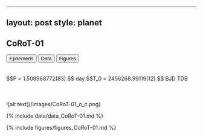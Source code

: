 
---
layout: post
style: planet
---
<script src="../js/planets.js"></script> 

## CoRoT-01

<!-- Tab links -->
<div class="tab">
  <button class="tablinks" onclick="openCity(event, 'Ephemeris')">Ephemeris</button>
  <button class="tablinks" onclick="openCity(event, 'Data')">Data</button>
  <button class="tablinks" onclick="openCity(event, 'Figures')">Figures</button>
</div>

<!-- Tab content -->
<div id="Ephemeris" class="tabcontent" markdown="1">
  <br/><br/>
  $$P = 1.508968772(83) $$ day
  $$T_0 = 2456268.99119(12) $$ BJD TDB
  <br/><br/>
  <br/><br/>
  ![alt text](/images/CoRoT-01_o_c.png)
</div>


<div id="Data" class="tabcontent" markdown="1">

  {% include data/data_CoRoT-01.md %}

</div> 

<div id="Figures" class="tabcontent" markdown="1">
  {% include figures/figures_CoRoT-01.md %}
</div>


<script src="../js/tabs.js"></script> 

